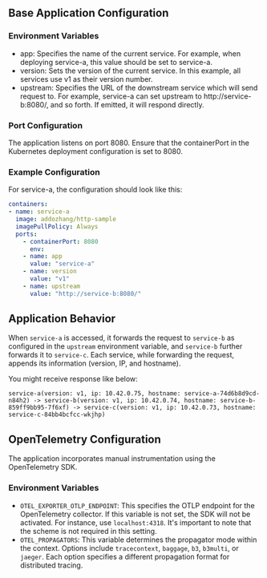 ## Base Application Configuration

### Environment Variables

- app: Specifies the name of the current service. For example, when deploying service-a, this value should be set to service-a. 
- version: Sets the version of the current service. In this example, all services use v1 as their version number.
- upstream: Specifies the URL of the downstream service which will send request to. For example, service-a can set upstream 
to http://service-b:8080/, and so forth. If emitted, it will respond directly.

### Port Configuration
The application listens on port 8080. Ensure that the containerPort in the Kubernetes deployment configuration is set to 8080.

### Example Configuration

For service-a, the configuration should look like this:

```yaml
containers:
- name: service-a
  image: addozhang/http-sample
  imagePullPolicy: Always
  ports:
    - containerPort: 8080
      env:
    - name: app
      value: "service-a"
    - name: version
      value: "v1"
    - name: upstream
      value: "http://service-b:8080/"
```

## Application Behavior

When `service-a` is accessed, it forwards the request to `service-b` as configured in the `upstream` 
environment variable, and `service-b` further forwards it to `service-c`. Each service, while forwarding 
the request, appends its information (version, IP, and hostname).

You might receive response like below:

```
service-a(version: v1, ip: 10.42.0.75, hostname: service-a-74d6b8d9cd-n84h2) -> service-b(version: v1, ip: 10.42.0.74, hostname: service-b-859ff9bb95-7f6xf) -> service-c(version: v1, ip: 10.42.0.73, hostname: service-c-84bb4bcfcc-wkjhp)
```

## OpenTelemetry Configuration

The application incorporates manual instrumentation using the OpenTelemetry SDK.

### Environment Variables

* `OTEL_EXPORTER_OTLP_ENDPOINT`: This specifies the OTLP endpoint for the OpenTelemetry collector. If this variable is not set, the SDK will not be activated. For instance, use `localhost:4318`. It's important to note that the scheme is not required in this setting.
* `OTEL_PROPAGATORS`: This variable determines the propagator mode within the context. Options include `tracecontext`, `baggage`, `b3`, `b3multi`, or `jaeger`. Each option specifies a different propagation format for distributed tracing.
